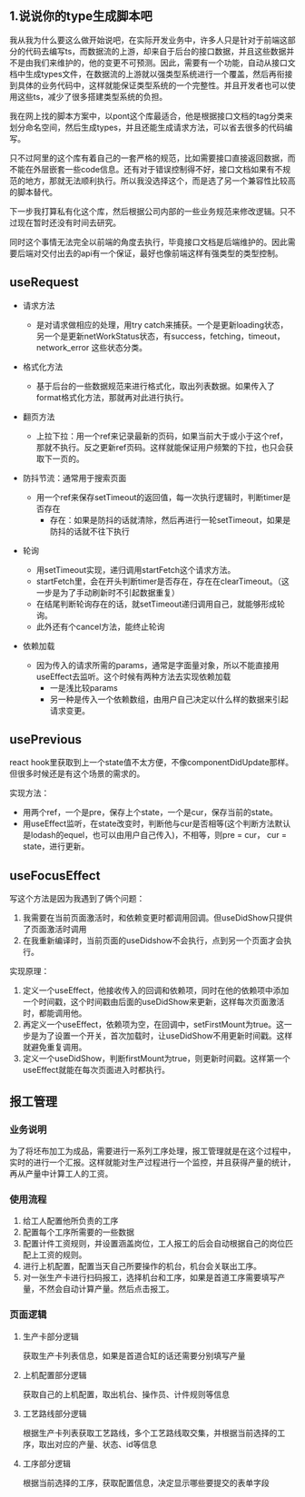 
## 1.说说你的type生成脚本吧

我从我为什么要这么做开始说吧，在实际开发业务中，许多人只是针对于前端这部分的代码去编写ts，而数据流的上游，却来自于后台的接口数据，并且这些数据并不是由我们来维护的，他的变更不可预测。因此，需要有一个功能，自动从接口文档中生成types文件，在数据流的上游就以强类型系统进行一个覆盖，然后再衔接到具体的业务代码中，这样就能保证类型系统的一个完整性。并且开发者也可以使用这些ts，减少了很多搭建类型系统的负担。

我在网上找的脚本方案中，以pont这个库最适合，他是根据接口文档的tag分类来划分命名空间，然后生成types，并且还能生成请求方法，可以省去很多的代码编写。

只不过阿里的这个库有着自己的一套严格的规范，比如需要接口直接返回数据，而不能在外层嵌套一些code信息。还有对于错误控制得不好，接口文档如果有不规范的地方，那就无法顺利执行。所以我没选择这个，而是选了另一个兼容性比较高的脚本替代。

下一步我打算私有化这个库，然后根据公司内部的一些业务规范来修改逻辑。只不过现在暂时还没有时间去研究。

同时这个事情无法完全以前端的角度去执行，毕竟接口文档是后端维护的。因此需要后端对交付出去的api有一个保证，最好也像前端这样有强类型的类型控制。

##  useRequest
- 请求方法
	- 是对请求做相应的处理，用try catch来捕获。一个是更新loading状态，另一个是更新netWorkStatus状态，有success，fetching，timeout，network\_error 这些状态分类。
	
- 格式化方法
	- 基于后台的一些数据规范来进行格式化，取出列表数据。如果传入了format格式化方法，那就再对此进行执行。
	
- 翻页方法
	- 上拉下拉：用一个ref来记录最新的页码，如果当前大于或小于这个ref，那就不执行。反之更新ref页码。这样就能保证用户频繁的下拉，也只会获取下一页的。

- 防抖节流：通常用于搜索页面
	- 用一个ref来保存setTimeout的返回值，每一次执行逻辑时，判断timer是否存在
		- 存在：如果是防抖的话就清除，然后再进行一轮setTimeout，如果是防抖的话就不往下执行

- 轮询
	- 用setTimeout实现，递归调用startFetch这个请求方法。
	- startFetch里，会在开头判断timer是否存在，存在在clearTimeout。（这一步是为了手动刷新时不引起数据重复）
	- 在结尾判断轮询存在的话，就setTimeout递归调用自己，就能够形成轮询。
	- 此外还有个cancel方法，能终止轮询

- 依赖加载
	- 因为传入的请求所需的params，通常是字面量对象，所以不能直接用useEffect去监听。这个时候有两种方法去实现依赖加载
		- 一是浅比较params
		- 另一种是传入一个依赖数组，由用户自己决定以什么样的数据来引起请求变更。

## usePrevious
react hook里获取到上一个state值不太方便，不像componentDidUpdate那样。但很多时候还是有这个场景的需求的。

实现方法：
- 用两个ref，一个是pre，保存上个state，一个是cur，保存当前的state。
- 用useEffect监听，在state改变时，判断他与cur是否相等(这个判断方法默认是lodash的equel，也可以由用户自己传入)，不相等，则pre = cur， cur = state，进行更新。


##  useFocusEffect
写这个方法是因为我遇到了俩个问题：
1. 我需要在当前页面激活时，和依赖变更时都调用回调。但useDidShow只提供了页面激活时调用
2. 在我重新编译时，当前页面的useDidshow不会执行，点到另一个页面才会执行。

实现原理：
1. 定义一个useEffect，他接收传入的回调和依赖项，同时在他的依赖项中添加一个时间戳，这个时间戳由后面的useDidShow来更新，这样每次页面激活时，都能调用他。
2. 再定义一个useEffect，依赖项为空，在回调中，setFirstMount为true。这一步是为了设置一个开关，首次加载时，让useDidShow不用更新时间戳。这样就避免重复调用。
3. 定义一个useDidShow，判断firstMount为true，则更新时间戳。这样第一个useEffect就能在每次页面进入时都执行。

## 报工管理

### 业务说明
为了将坯布加工为成品，需要进行一系列工序处理，报工管理就是在这个过程中，实时的进行一个汇报。这样就能对生产过程进行一个监控，并且获得产量的统计，再从产量中计算工人的工资。

### 使用流程
1. 给工人配置他所负责的工序
2. 配置每个工序所需要的一些数据
3. 配置计件工资规则，并设置涵盖岗位，工人报工的后会自动根据自己的岗位匹配上工资的规则。
4. 进行上机配置，配置当天自己所要操作的机台，机台会关联出工序。
5. 对一张生产卡进行扫码报工，选择机台和工序，如果是首道工序需要填写产量，不然会自动计算产量。然后点击报工。

### 页面逻辑
1. 生产卡部分逻辑

	获取生产卡列表信息，如果是首道合缸的话还需要分别填写产量
	
2. 上机配置部分逻辑
	
	获取自己的上机配置，取出机台、操作员、计件规则等信息
	
3. 工艺路线部分逻辑
	
	根据生产卡列表获取工艺路线，多个工艺路线取交集，并根据当前选择的工序，取出对应的产量、状态、id等信息
	
4. 工序部分逻辑

	根据当前选择的工序，获取配置信息，决定显示哪些要提交的表单字段